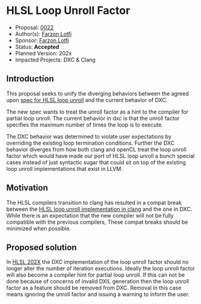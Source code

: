 # HLSL Loop Unroll Factor

* Proposal: [0022](0022-hlsl-loop-unroll-factor.md)
* Author(s): [Farzon Lotfi](https://github.com/farzonl)
* Sponsor: [Farzon Lotfi](https://github.com/farzonl)
* Status: **Accepted**
* Planned Version: 202x
* Impacted Projects: DXC & Clang

## Introduction

This proposal seeks to unify the diverging behaviors between the agreed upon
[spec for HLSL loop unroll](https://github.com/microsoft/hlsl-specs/pull/263)
and the current behavior of DXC.

The new spec wants to treat the unroll factor as a hint to the compiler for
partial loop unroll. The current behavior in dxc is that the unroll factor
specifies the maximum number of times the loop is to execute.

The DXC behavior was determined to violate user expectations by overriding
the existing loop termination conditions. Further the DXC behavior diverges
from how both clang and openCL treat the loop unroll factor which would have
made our port of HLSL loop unroll a bunch special cases instead of just
syntactic sugar that could sit on top of the existing loop unroll
implementations that exist in LLVM.

## Motivation
The HLSL compilers transition to clang has resulted in a compat break between
the [HLSL loop unroll implementation in clang](https://github.com/llvm/llvm-project/pull/93879)
and the one in DXC. While there is an expectation that the new compiler will
not be fully compatible with the previous compilers, These compat breaks should
 be minimized when possible.

## Proposed solution
In [HLSL 202X](0020-hlsl-202x-202y.md) the DXC implementation of the loop
unroll factor should no longer alter the  number of iteration executions.
Ideally the loop unroll factor will also become a compiler hint for partial
loop unroll. If this can not be done because of concerns of invalid DXIL
generation then the loop unroll factor as a feature should be removed from DXC.
Removal in this case means ignoring the unroll factor and issuing a warning to
inform the user.
